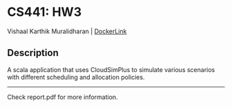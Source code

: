# CS441: HW3

Vishaal Karthik Muralidharan | [DockerLink](https://hub.docker.com/r/vmural9/cloudsimulation)

## Description

A scala application that uses CloudSimPlus to simulate various scenarios with different scheduling and allocation policies.

---
Check report.pdf for more information.
